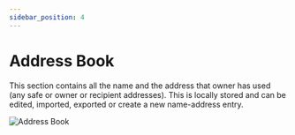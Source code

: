 ```yaml
---
sidebar_position: 4
---
```


# Address Book
This section contains all the name and the address that owner has used (any safe or owner or recipient addresses). This is locally stored and can be edited, imported, exported or create a new name-address entry.

![Address Book](/img/pyxis-safe/address_book_1.png)
